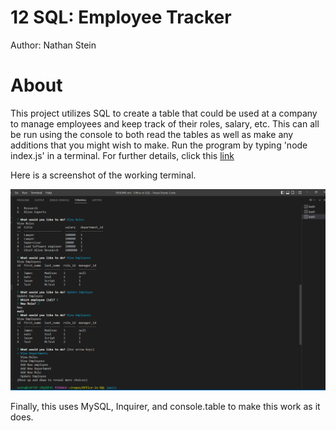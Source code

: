 # 12 SQL: Employee Tracker

Author: Nathan Stein

# About

This project utilizes SQL to create a table that could be used at a company to manage employees and keep track of their roles, salary, etc. This can all be run using the console to both read the tables as well as make any additions that you might wish to make. Run the program by typing 'node index.js' in a terminal. For further details, click this [link](https://drive.google.com/file/d/1YGdd-_ho3eEETQsQodwBeBh0-1bXV5xC/view?usp=sharing)



Here is a screenshot of the working terminal.


![Terminal Shot](/Images/Screenshot%20(199).png)


Finally, this uses MySQL, Inquirer, and console.table to make this work as it does. 